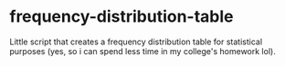 # frequency-distribution-table
Little script that creates a frequency distribution table for statistical purposes (yes, so i can spend less time in my college's homework lol).
